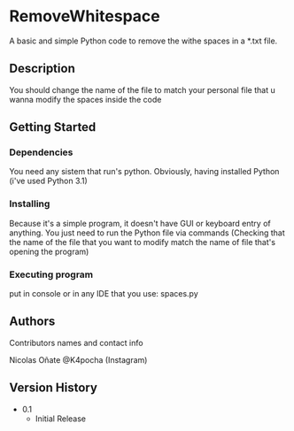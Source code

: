# RemoveWhitespace

A basic and simple Python code to remove the withe spaces in a *.txt file.

## Description

You should change the name of the file to match your personal file that u wanna modify the spaces inside the code

## Getting Started

### Dependencies

You need any sistem that run's python. Obviously, having installed Python (i've used Python 3.1)


### Installing

Because it's a simple program, it doesn't have GUI or keyboard entry of anything. You just need to run the Python file via commands
(Checking that the name of the file that you want to modify match the name of file that's opening the program)

### Executing program

put in console or in any IDE that you use:
spaces.py


## Authors

Contributors names and contact info

Nicolas Oñate
@K4pocha (Instagram)

## Version History

* 0.1
    * Initial Release

